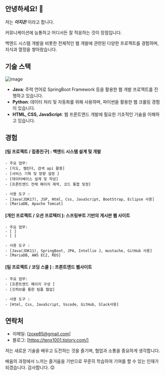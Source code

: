 ## 안녕하세요! 👋

저는 ***이지은*** 이라고 합니다. 

커뮤니케이션에 능통하고 어디서든 잘 적응하는 것이 장점입니다. 

백엔드 시스템 개발을 비롯한 전체적인 웹 개발에 관련된 다양한 프로젝트를 경험하며, 지식과 열정을 쌓아왔습니다.



## 기술 스택

![image](https://github.com/tenxx10/tenxx10/assets/143534556/2a0cc140-a72a-41d7-a781-c5daf9353124)



- **Java**: 주력 언어로 SpringBoot Framework 등을 활용한 웹 개발 프로젝트를 진행하고 있습니다.
- **Python**: 데이터 처리 및 자동화를 위해 사용하며, 파이썬을 활용한 웹 크롤링 경험이 있습니다.
- **HTML, CSS, JavaScript**: 웹 프론트엔드 개발에 필요한 기초적인 기술을 이해하고 있습니다.


  

## 경험

#### [팀 프로젝트 / 접종친구] : 백엔드 시스템 설계 및 개발

    - 주요 업무:
    - [지도, 캘린더, 검색 api 활용]
    - [서비스 기획 및 방향 설정 ]
    - [데이터베이스 설계 및 작성]
    - [프론트엔드 전체 페이지 제작, 코드 통합 및정]

    - 사용 도구 :
    - [Java(JDK17), JSP, Html, Css, JavaScript, BootStrap, Eclipse 사용]
    - [MariaDB, Apache Tomcat]
      


#### [개인 프로젝트 / 오션 프로텍터 ]: 스프링부트 기반의 게시판 웹 사이트
   
    - 주요 업무:
    - [ ]
    - [ ]
    
    - 사용 도구 :
    - [Java(JDK11), SpringBoot, JPA, Intellie J, mustache, GitHub 사용]
    - [MariaDB, AWS EC2, RDS]

  

#### [팀 프로젝트 / 코딩 스쿨 ] : 프론트엔드 웹사이트

    - 주요 업무:
    - [프론트엔드 페이지 구성 ]
    - [깃허브를 통한 팀플 협업]
    
    - 사용 도구 :
    - [Html, Css, JavaScript, Vscode, GitHub, Slack사용]


## 연락처

- 이메일: [zoxe85@gmail.com]
- 블로그: [https://tenx1001.tistory.com/]

  

저는 새로운 기술을 배우고 도전하는 것을 즐기며, 협업과 소통을 중요하게 생각합니다.

배움의 과정에서 느끼는 즐거움을 기반으로 꾸준히 학습하여 기여를 할 수 있는 인재가 되겠습니다. 감사합니다. 😊
